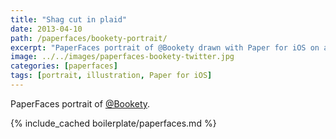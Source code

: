 ```yaml
---
title: "Shag cut in plaid"
date: 2013-04-10
path: /paperfaces/bookety-portrait/
excerpt: "PaperFaces portrait of @Bookety drawn with Paper for iOS on an iPad."
image: ../../images/paperfaces-bookety-twitter.jpg
categories: [paperfaces]
tags: [portrait, illustration, Paper for iOS]
---
```


PaperFaces portrait of [@Bookety](https://twitter.com/Bookety).

{% include_cached boilerplate/paperfaces.md %}
